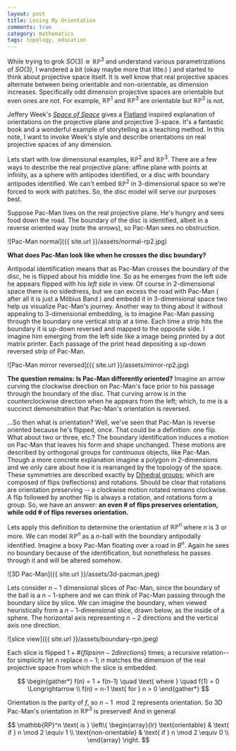 ```yaml
---
layout: post
title: Losing My Orientation
comments: true
category: mathematics
tags: topology, education
---
```


While trying to grok $SO(3) \cong \mathbb{RP}^3$ and understand various parametrizations of $SO(3)$, I wandered a bit (okay maybe more that litte:) ) and started to think about projective space itself. It is well know that real projective spaces alternate between being orientable and non-orientable, as dimension increases. Specifically odd dimension projective spaces are orientable but even ones are not. For example, $\mathbb{RP}^1$ and $\mathbb{RP}^3$ are orientable but $\mathbb{RP}^3$ is not.

Jeffery Week's [*Space of Space*][2] gives a [Flatland][1] inspired explanation of orientations on the projective plane and projective 3-space. It's a fantastic book and a wonderful example of storytelling as a teaching method. In this note, I want to invoke Week's style and describe orientations on real projective spaces of any dimension.

Lets start with low dimensional examples, $\mathbb{RP}^2$ and $\mathbb{RP}^3$. There are a few ways to describe the real projective plane: affine plane with points at infinity, as a sphere with antipodes identified, or a disc with boundary antipodes identified. We can't embed $\mathbb{RP}^2$ in 3-dimensional space so we're forced to work with patches. So, the disc model will serve our purposes best.

Suppose Pac-Man lives on the real projective plane. He's hungry and sees food down the road. The boundary of the disc is identified, albeit in a reverse oriented way (note the arrows), so Pac-Man sees no obstruction.

![Pac-Man normal]({{ site.url }}/assets/normal-rp2.jpg)

**What does Pac-Man look like when he crosses the disc boundary?**

Antipodal identification means that as Pac-Man crosses the boundary of the disc, he is flipped about his middle line. So as he emerges from the left side he appears flipped with his *left side* in view. Of course in 2-dimensional space there is no sidedness, but we can excess the road with Pac-Man ( after all it is just a Möbius Band ) and embedd it in 3-dimensional space two help us visualize Pac-Man's journey. Another way to thing about it without appealing to 3-dimensional embedding, is to imagine Pac-Man passing through the boundary one vertical strip at a time. Each time a strip hits the boundary it is up-down reversed and mapped to the opposite side. I imagine him emerging from the left side like a image being printed by a dot matrix printer. Each passage of the print head depositing a up-down reversed strip of Pac-Man.

![Pac-Man mirror reversed]({{ site.url }}/assets/mirror-rp2.jpg)

**The question remains: Is Pac-Man differently oriented?** Imagine an arrow curving the clockwise direction on Pac-Man's face prior to his passage through the boundary of the disc. That curving arrow is in the counterclockwise direction when he appears from the left; which, to me is a succinct demonstration that Pac-Man's orientation is reversed.

...So then what is orientation? Well, we've seen that Pac-Man is reverse oriented because he's flipped, once. That could be a definition: one flip. What about two or three, etc.? The boundary identification induces a motion on Pac-Man that leaves his form and shape unchanged. These motions are described by orthogonal groups for *continuous* objects, like Pac-Man. Though a more concrete explanation imagine a polygon in 2-dimensions and we only care about how it is rearranged by the topology of the space. These symmetries are described exactly by [Dihedral groups][3]; which are composed of flips (reflections) and rotations. Should be clear that rotations are orientation preserving -- a clockwise motion rotated remains clockwise. A flip followed by another flip is always a rotation, and rotations form a group. So, we have an answer: **an even # of flips preserves orientation, while odd # of flips reverses orientation.**

Lets apply this definition to determine the orientation of $\mathbb{RP}^n$ where $n$ is $3$ or more. We can model $\mathbb{RP}^n$ as a $n$-ball with the boundary antipodally identified. Imagine a boxy Pac-Man floating over a road in $B^n$. Again he sees no boundary because of the identification, but nonetheless he passes through it and will be altered somehow.

![3D Pac-Man]({{ site.url }}/assets/3d-pacman.jpeg)

Lets consider $n-1$ dimensional slices of Pac-Man, since the boundary of the ball is a $n-1$-sphere and we can think of Pac-Man passing through the boundary slice by slice. We can imagine the boundary, when viewed heuristically from a $n-1$-dimensional slice, drawn below, as the inside of a sphere. The horizontal axis representing $n-2$ directions and the vertical axis one direction.

![slice view]({{ site.url }}/assets/boundary-rpn.jpeg)

Each slice is flipped $1 + \# \{flips in n-2 directions\}$ times; a recursive relation--for simplicity let $n$ replace $n-1$; $n$ matches the dimension of the real projective space from which the slice is embedded.

$$
\begin{gather*}
  f(n) = 1 + f(n-1) \quad \text{ where } \quad f(1) = 0 \Longrightarrow \\
  f(n) = n-1 \text{ for } n > 0
\end{gather*}
$$

Orientation is the parity of $f$, so $n-1 \mod 2$ represents orientation. So 3D Pac-Man's orientation in $\mathbb{RP}^3$ is preserved! And in general

$$
\mathbb{RP}^n \text{ is } \left\{
    \begin{array}{lr}
      \text{orientable} & \text{ if } n \mod 2 \equiv 1 \\
      \text{non-orientable} & \text{ if } n \mod 2 \equiv 0 \\
    \end{array}
  \right.
$$


[1]: https://en.wikipedia.org/wiki/Flatland
[2]: https://books.google.de/books/about/The_Shape_of_Space.html?id=Lurp6nB4LtQC&redir_esc=y
[3]: https://en.wikipedia.org/wiki/Dihedral_group
